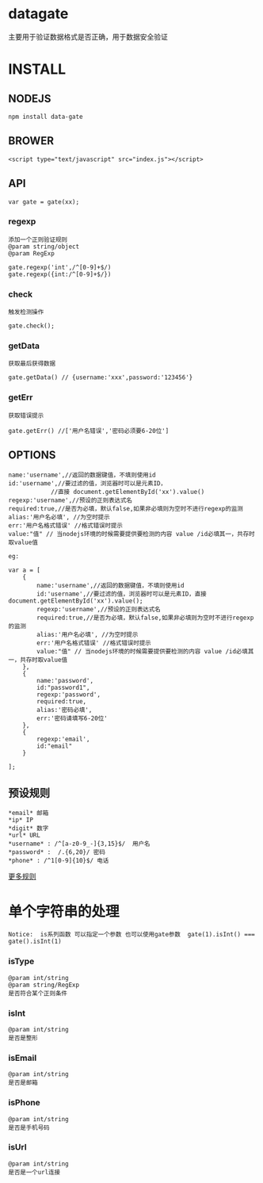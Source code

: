 datagate
========

主要用于验证数据格式是否正确，用于数据安全验证

# INSTALL
## NODEJS
	
	npm install data-gate

## BROWER
	
	<script type="text/javascript" src="index.js"></script>

## API
	
	var gate = gate(xx);

### regexp
	添加一个正则验证规则
	@param string/object
	@param RegExp
	
	gate.regexp('int',/^[0-9]+$/)
	gate.regexp({int:/^[0-9]+$/})

### check
	
	触发检测操作

	gate.check();

### getData
	
	获取最后获得数据

	gate.getData() // {username:'xxx',password:'123456'}

### getErr
	获取错误提示

	gate.getErr() //['用户名错误','密码必须要6-20位']

## OPTIONS

	name:'username',//返回的数据键值，不填则使用id    
	id:'username',//要过滤的值，浏览器时可以是元素ID，
				//直接 document.getElementById('xx').value()    
    regexp:'username',//预设的正则表达式名    
    required:true,//是否为必填，默认false,如果非必填则为空时不进行regexp的监测    
    alias:'用户名必填', //为空时提示    
    err:'用户名格式错误' //格式错误时提示    
    value:"值" // 当nodejs环境的时候需要提供要检测的内容 value /id必填其一，共存时取value值    
	
	eg:    
	
	var a = [    
	    {    
	    	name:'username',//返回的数据键值，不填则使用id    
	    	id:'username',//要过滤的值，浏览器时可以是元素ID，直接 document.getElementById('xx').value();    
	        regexp:'username',//预设的正则表达式名    
	        required:true,//是否为必填，默认false,如果非必填则为空时不进行regexp的监测    
	        alias:'用户名必填', //为空时提示    
	        err:'用户名格式错误' //格式错误时提示    
	        value:"值" // 当nodejs环境的时候需要提供要检测的内容 value /id必填其一，共存时取value值    
	    },    
	    {    
	        name:'password',    
	        id:"password1",    
	        regexp:'password',    
	        required:true,    
	        alias:'密码必填',    
	        err:'密码请填写6-20位'    
	    },    
	    {    
	        regexp:'email',    
	        id:"email"    
	    }    
    
    ];    

## 预设规则

	*email* 邮箱     
	*ip* IP   
	*digit* 数字    
	*url* URL   
	*username* : /^[a-z0-9_-]{3,15}$/  用户名    
	*password* :  /.{6,20}/ 密码    
	*phone* : /^1[0-9]{10}$/ 电话    

[更多规则](https://github.com/javaquery/regexp)

# 单个字符串的处理

	Notice:  is系列函数 可以指定一个参数 也可以使用gate参数  gate(1).isInt() === gate().isInt(1)

### isType
	@param int/string
	@param string/RegExp
	是否符合某个正则条件
	

### isInt     
	@param int/string
	是否是整形

### isEmail     
	@param int/string
	是否是邮箱

### isPhone     
	@param int/string
	是否是手机号码

### isUrl     
	@param int/string
	是否是一个url连接


